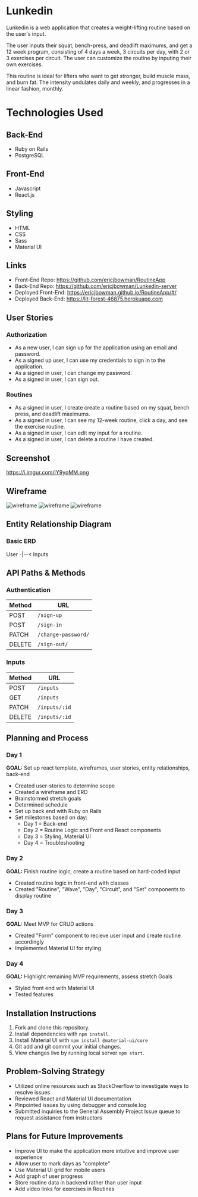# **Lunkedin**

Lunkedin is a web application that creates a weight-lifting routine based on the user's input.

The user inputs their squat, bench-press, and deadlift maximums, and get a
12 week program, consisting of 4 days a week, 3 circuits per day, with 2 or 3 exercises per circuit.
The user can customize the routine by inputing their own exercises.

This routine is ideal for lifters who want to get stronger, build muscle mass, and burn fat. The intensity undulates daily and weekly, and progresses in a linear fashion, monthly.

**Technologies Used**
===

Back-End
---
- Ruby on Rails
- PostgreSQL

Front-End
---
- Javascript
- React.js


Styling
---
- HTML
- CSS
- Sass
- Material UI


Links
---
* Front-End Repo: https://github.com/ericjbowman/RoutineApp
* Back-End Repo: https://github.com/ericjbowman/Lunkedin-server
* Deployed Front-End: https://ericjbowman.github.io/RoutineApp/#/
* Deployed Back-End: https://lit-forest-46875.herokuapp.com

User Stories
------

### Authorization
* As a new user, I can sign up for the application using an email and password.
* As a signed up user, I can use my credentials to sign in to the application.
* As a signed in user, I can change my password.
* As a signed in user, I can sign out.

### Routines
* As a signed in user, I create create a routine based on my squat, bench press, and deadlift maximums.
* As a signed in user, I can see my 12-week routine, click a day, and see the exercise routine.
* As a signed in user, I can edit my input for a routine.
* As a signed in user, I can delete a routine I have created.

Screenshot
------
https://i.imgur.com/IY9yqMM.png

Wireframe
------
![wireframe](https://i.imgur.com/RGin49m.png)
![wireframe](https://i.imgur.com/4AdK2Yg.png)
![wireframe](https://i.imgur.com/0kcSJNc.png)

Entity Relationship Diagram
------
### Basic ERD
User -|--< Inputs

API Paths & Methods
------
### Authentication

| Method | URL
|--------|------------------------
| POST   | `/sign-up`
| POST   | `/sign-in`
| PATCH  | `/change-password/`
| DELETE | `/sign-out/`

### Inputs

| Method   | URL
|--------|------------------------
| POST   | `/inputs`
| GET    | `/inputs`
| PATCH  | `/inputs/:id`
| DELETE | `/inputs/:id`

Planning and Process
------

### Day 1
**GOAL:** Set up react template, wireframes, user stories, entity relationships, back-end
* Created user-stories to determine scope
* Created a wireframe and ERD
* Brainstormed stretch goals
* Determined schedule
* Set up back end with Ruby on Rails
* Set milestones based on day:
  - Day 1 = Back-end
  - Day 2 = Routine Logic and Front end React components
  - Day 3 = Styling, Material UI
  - Day 4 = Troubleshooting

### Day 2
**GOAL:** Finish routine logic, create a routine based on hard-coded input
* Created routine logic in front-end with classes
* Created "Routine", "Wave", "Day", "Circuit", and "Set" components to display routine

### Day 3
**GOAL:** Meet MVP for CRUD actions
* Created "Form" component to recieve user input and create routine accordingly
* Implemented Material UI for styling

### Day 4
**GOAL:** Highlight remaining MVP requirements, assess stretch Goals
* Styled front end with Material UI
* Tested features

Installation Instructions
------

1. Fork and clone this repository.
2. Install dependencies with `npm install`.
3. Install Material UI with `npm install @material-ui/core`
4. Git add and git commit your initial changes.
5. View changes live by running local server `npm start`.

Problem-Solving Strategy
------

* Utilized online resources such as StackOverflow to investigate ways to resolve issues
* Reviewed React and Material UI documentation
* Pinpointed issues by using debugger and console.log
* Submitted inquiries to the General Assembly Project Issue queue to request assistance from instructors

Plans for Future Improvements
------
* Improve UI to make the application more intuitive and improve user experience
* Allow user to mark days as "complete"
* Use Material UI grid for mobile users
* Add graph of user progress
* Store routine data in backend rather than user input
* Add video links for exercises in Routines
